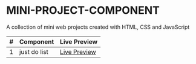 # MINI-PROJECT-COMPONENT

A collection of mini web projects created with HTML, CSS and JavaScript

|  #  | Component       | Live Preview                                                                   |
| :-: | :-------------- | :----------------------------------------------------------------------------- |
|  1  | just do list       | [Live Preview](https://nashki.github.io/experiment/todolist)       |

